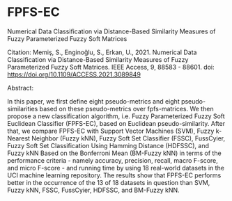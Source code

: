# FPFS-EC
Numerical Data Classification via Distance-Based Similarity Measures of Fuzzy Parameterized Fuzzy Soft Matrices

Citation:
Memiş, S., Enginoğlu, S., Erkan, U., 2021. Numerical Data Classification via Distance-Based Similarity Measures of Fuzzy Parameterized Fuzzy Soft Matrices. 
IEEE Access, 9, 88583 - 88601.
doi: https://doi.org/10.1109/ACCESS.2021.3089849

Abstract:

In this paper, we first define eight pseudo-metrics and eight pseudo-similarities based on these pseudo-metrics over fpfs-matrices. We then propose a new classification algorithm, i.e. Fuzzy Parameterized Fuzzy Soft Euclidean Classifier (FPFS-EC), based on Euclidean pseudo-similarity. After that, we compare FPFS-EC with Support Vector Machines (SVM), Fuzzy k-Nearest Neighbor (Fuzzy kNN), Fuzzy Soft Set Classifier (FSSC), FussCyier, Fuzzy Soft Set Classification Using Hamming Distance (HDFSSC), and Fuzzy kNN Based on the Bonferroni Mean (BM-Fuzzy kNN) in terms of the performance criteria - namely accuracy, precision, recall, macro F-score, and micro F-score - and running time by using 18 real-world datasets in the UCI machine learning repository. The results show that FPFS-EC performs better in the occurrence of the 13 of 18 datasets in question than SVM, Fuzzy kNN, FSSC, FussCyier, HDFSSC, and BM-Fuzzy kNN.
